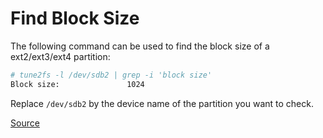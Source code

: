 # Find Block Size

The following command can be used to find the block size of a ext2/ext3/ext4 partition:

```bash
# tune2fs -l /dev/sdb2 | grep -i 'block size'
Block size:               1024
```

Replace `/dev/sdb2` by the device name of the partition you want to check.

[Source](http://www.linfo.org/get_block_size.html)
